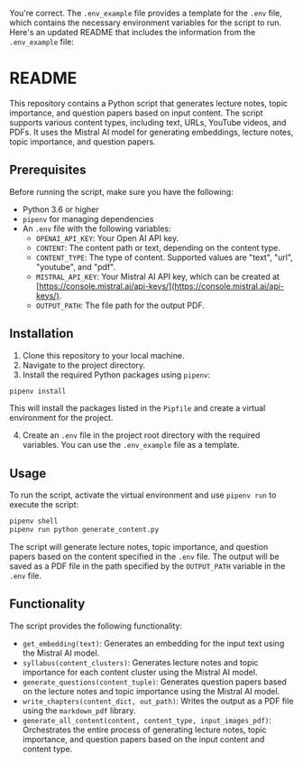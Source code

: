 You're correct. The `.env_example` file provides a template for the `.env` file, which contains the necessary environment variables for the script to run. Here's an updated README that includes the information from the `.env_example` file:

# README

This repository contains a Python script that generates lecture notes, topic importance, and question papers based on input content. The script supports various content types, including text, URLs, YouTube videos, and PDFs. It uses the Mistral AI model for generating embeddings, lecture notes, topic importance, and question papers.

## Prerequisites

Before running the script, make sure you have the following:

- Python 3.6 or higher
- `pipenv` for managing dependencies
- An `.env` file with the following variables:
  - `OPENAI_API_KEY`: Your Open AI API key.
  - `CONTENT`: The content path or text, depending on the content type.
  - `CONTENT_TYPE`: The type of content. Supported values are "text", "url", "youtube", and "pdf".
  - `MISTRAL_API_KEY`: Your Mistral AI API key, which can be created at [https://console.mistral.ai/api-keys/](https://console.mistral.ai/api-keys/).
  - `OUTPUT_PATH`: The file path for the output PDF.

## Installation

1. Clone this repository to your local machine.
2. Navigate to the project directory.
3. Install the required Python packages using `pipenv`:

```bash
pipenv install
```

This will install the packages listed in the `Pipfile` and create a virtual environment for the project.

4. Create an `.env` file in the project root directory with the required variables. You can use the `.env_example` file as a template.

## Usage

To run the script, activate the virtual environment and use `pipenv run` to execute the script:

```bash
pipenv shell
pipenv run python generate_content.py
```

The script will generate lecture notes, topic importance, and question papers based on the content specified in the `.env` file. The output will be saved as a PDF file in the path specified by the `OUTPUT_PATH` variable in the `.env` file.

## Functionality

The script provides the following functionality:

- `get_embedding(text)`: Generates an embedding for the input text using the Mistral AI model.
- `syllabus(content_clusters)`: Generates lecture notes and topic importance for each content cluster using the Mistral AI model.
- `generate_questions(content_tuple)`: Generates question papers based on the lecture notes and topic importance using the Mistral AI model.
- `write_chapters(content_dict, out_path)`: Writes the output as a PDF file using the `markdown_pdf` library.
- `generate_all_content(content, content_type, input_images_pdf)`: Orchestrates the entire process of generating lecture notes, topic importance, and question papers based on the input content and content type.

